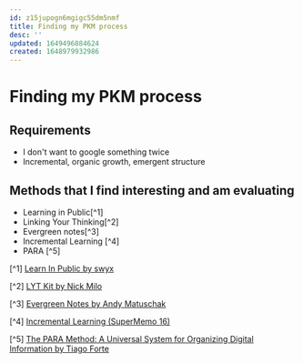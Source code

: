 ```yaml
---
id: z15jupogn6mgigc55dm5nmf
title: Finding my PKM process
desc: ''
updated: 1649496884624
created: 1648979932986
---
```


# Finding my PKM process

## Requirements
- I don't want to google something twice
- Incremental, organic growth, emergent structure

## Methods that I find interesting and am evaluating
- Learning in Public[^1]
- Linking Your Thinking[^2]
- Evergreen notes[^3]
- Incremental Learning [^4]
- PARA [^5]




[^1] [Learn In Public by swyx](https://www.swyx.io/learn-in-public/)

[^2] [LYT Kit by Nick Milo](https://notes.linkingyourthinking.com/_Start+Here)

[^3] [Evergreen Notes by Andy Matuschak](https://notes.andymatuschak.org/z4SDCZQeRo4xFEQ8H4qrSqd68ucpgE6LU155C)

[^4] [Incremental Learning (SuperMemo 16)](http://super-memory.com/help/il_full.htm#General_outline_of_incremental_learning)

[^5] [The PARA Method: A Universal System for Organizing Digital Information by Tiago Forte](https://fortelabs.co/blog/para/)
